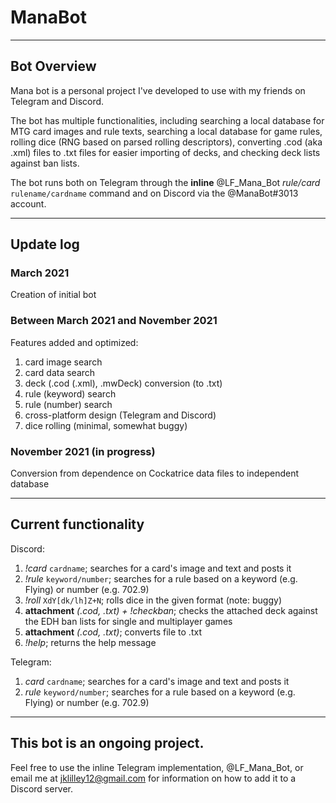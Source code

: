 # ManaBot

---

## Bot Overview

Mana bot is a personal project I've developed to use with my friends on Telegram and Discord.

The bot has multiple functionalities, including searching a local database for MTG card images
and rule texts, searching a local database for game rules, rolling dice (RNG based on parsed
rolling descriptors), converting .cod (aka .xml) files to .txt files for easier importing of 
decks, and checking deck lists against ban lists.

The bot runs both on Telegram through the **inline** @LF_Mana_Bot *rule/card* `rulename/cardname`
command and on Discord via the @ManaBot#3013 account.

---

## Update log

### March 2021

Creation of initial bot

### Between March 2021 and November 2021

Features added and optimized:
1. card image search
2. card data search
3. deck (.cod (.xml), .mwDeck) conversion (to .txt)
4. rule (keyword) search
5. rule (number) search
6. cross-platform design (Telegram and Discord)
7. dice rolling (minimal, somewhat buggy)

### November 2021 (in progress)

Conversion from dependence on Cockatrice data files to independent database

---

## Current functionality

Discord:
1. *!card* `cardname`; searches for a card's image and text and posts it
2. *!rule* `keyword/number`; searches for a rule based on a keyword (e.g. Flying) or number
   (e.g. 702.9)
3. *!roll* `XdY[dk/lh]Z+N`; rolls dice in the given format (note: buggy)
4. **attachment** *(.cod, .txt) + !checkban*; checks the attached deck against the EDH ban lists for single and
 multiplayer games
5. **attachment** *(.cod, .txt)*; converts file to .txt
6. *!help*; returns the help message

Telegram:
1. *card* `cardname`; searches for a card's image and text and posts it
2. *rule* `keyword/number`; searches for a rule based on a keyword (e.g. Flying) or number
   (e.g. 702.9)
---

## This bot is an ongoing project.
Feel free to use the inline Telegram implementation, @LF_Mana_Bot, or email me at jklilley12@gmail.com for information on how to add it to a Discord server.